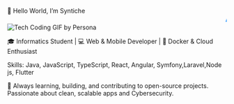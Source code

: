 
👋 Hello World, I’m Syntiche
                <marquee behavior="scroll" direction="left" scrollamount="5" style="color:#1E90FF; font-size:18px; font-weight:bold;">
                        Always learning, always improving, always coding! </marquee>                            ![Tech Coding GIF by Persona](https://github.com/user-attachments/assets/7ce6dadb-2cd4-4528-9c6f-ebc7f9bc4794)



🎓 Informatics Student | 💻 Web & Mobile Developer | 🐳 Docker & Cloud Enthusiast

Skills: Java, JavaScript, TypeScript, React, Angular, Symfony,Laravel,Node js, Flutter

🚀 Always learning, building, and contributing to open-source projects. Passionate about clean, scalable apps and Cybersecurity.
